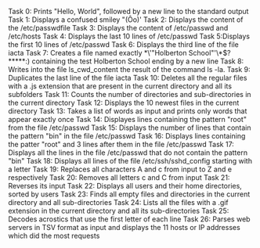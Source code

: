 Task 0: Prints "Hello, World", followed by a new line to the standard output
Task 1: Displays a confused smiley "(Ôo)'
Task 2: Displays the content of the /etc/passwdfile
Task 3: Displays the content of /etc/passwd and /etc/hosts
Task 4: Displays the last 10 lines of /etc/passwd
Task 5:Displays the first 10 lines of /etc/passwd
Task 6: Displays the third line of the file iacta
Task 7: Creates a file named exactly \*\\'"Holberton School"\'\\*$\?\*\*\*\*\*:) containing the test Holberton School ending by a new line
Task 8: Writes into the file ls_cwd_content the result of the command ls -la.
Task 9: Duplicates the last line of the file iacta
Task 10: Deletes all the regular files with a .js extension that are present in the current directory and all its subfolders
Task 11: Counts the number of directories and sub-directories in the current directory
Task 12: Displays the 10 newest files in the current directory
Task 13: Takes a list of words as input and prints only words that appear exactly once
Task 14: Displayes lines containing the pattern "root" from the file /etc/passwd
Task 15: Displays the number of lines that contain the pattern "bin" in the file /etc/passwd
Task 16: Displays lines containing the patter "root" and 3 lines after them in the file /etc/passwd
Task 17: Displays all the lines in the file /etc/passwd that do not contain the pattern "bin"
Task 18: Displays all lines of the file /etc/ssh/sshd_config starting with a letter
Task 19: Replaces all characters A and c from input to Z and e respectively
Task 20: Removes all letters c and C from input
Task 21: Reverses its input
Task 22: Displays all users and their home directories, sorted by users
Task 23: Finds all empty files and directories in the current directory and all sub-directories
Task 24: Lists all the files with a .gif extension in the current directory and all its sub-directories
Task 25: Decodes acrostics that use the first letter of each line
Task 26: Parses web servers in TSV format as input and displays the 11 hosts or IP addresses which did the most requests
